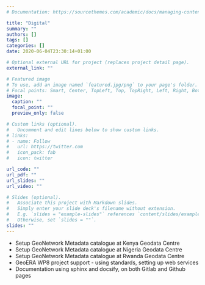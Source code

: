 ```yaml
---
# Documentation: https://sourcethemes.com/academic/docs/managing-content/

title: "Digital"
summary: ""
authors: []
tags: []
categories: []
date: 2020-06-04T23:30:14+01:00

# Optional external URL for project (replaces project detail page).
external_link: ""

# Featured image
# To use, add an image named `featured.jpg/png` to your page's folder.
# Focal points: Smart, Center, TopLeft, Top, TopRight, Left, Right, BottomLeft, Bottom, BottomRight.
image:
  caption: ""
  focal_point: ""
  preview_only: false

# Custom links (optional).
#   Uncomment and edit lines below to show custom links.
# links:
# - name: Follow
#   url: https://twitter.com
#   icon_pack: fab
#   icon: twitter

url_code: ""
url_pdf: ""
url_slides: ""
url_video: ""

# Slides (optional).
#   Associate this project with Markdown slides.
#   Simply enter your slide deck's filename without extension.
#   E.g. `slides = "example-slides"` references `content/slides/example-slides.md`.
#   Otherwise, set `slides = ""`.
slides: ""
---
```


- Setup GeoNetwork Metadata catalogue at Kenya Geodata Centre
- Setup GeoNetwork Metadata catalogue at Nigeria Geodata Centre
- Setup GeoNetwork Metadata catalogue at Rwanda Geodata Centre
- GeoERA WP8 project support - using standards, setting up web services
- Documentation using sphinx and docsify, on both Gitlab and Github pages